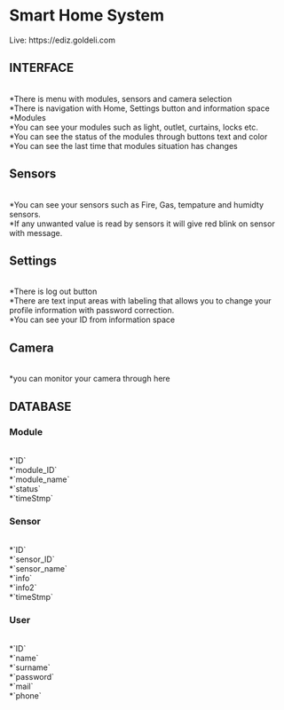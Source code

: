 <h1> Smart Home System </h1>
Live: https://ediz.goldeli.com
<h2>INTERFACE</h2>
<br>*There is menu with modules, sensors and camera selection
<br>*There is navigation with Home, Settings button and information space
<br>*Modules 
<br>*You can see your modules such as light, outlet, curtains, locks etc. 
<br>*You can see the status of the modules through buttons text and color
<br>*You can see the last time that modules situation has changes
<h2>Sensors</h2>
<br>*You can see your sensors such as Fire, Gas, tempature and humidty sensors.
<br>*If any unwanted value is read by sensors it will give red blink on sensor with message.
<h2>Settings</h2>
<br>*There is log out button
<br>*There are text input areas with labeling that allows you to change your profile information with password correction.
<br>*You can see your ID from information space
<h2>Camera</h2>
<br>*you can monitor your camera through here
<h2>DATABASE</h2>
<h3>Module</h3>
<br>*`ID`
<br>*`module_ID` 
<br>*`module_name` 
<br>*`status` 
<br>*`timeStmp`
<h3>Sensor</h3>
<br>*`ID`
<br>*`sensor_ID`
<br>*`sensor_name`
<br>*`info`
<br>*`info2`
<br>*`timeStmp`
<h3>User</h3>
<br>*`ID`
<br>*`name`
<br>*`surname`
<br>*`password`
<br>*`mail`
<br>*`phone` 
